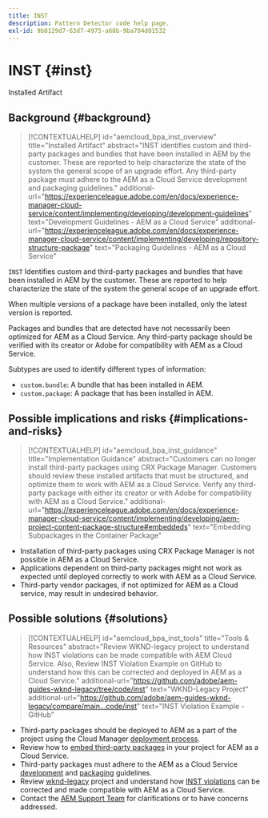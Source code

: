 ```yaml
---
title: INST
description: Pattern Detector code help page.
exl-id: 9b8129d7-63d7-4975-a68b-9ba704d01532
---
```

# INST {#inst}

Installed Artifact

## Background {#background}

>[!CONTEXTUALHELP]
>id="aemcloud_bpa_inst_overview"
>title="Installed Artifact"
>abstract="INST identifies custom and third-party packages and bundles that have been installed in AEM by the customer. These are reported to help characterize the state of the system the general scope of an upgrade effort. Any third-party package must adhere to the AEM as a Cloud Service development and packaging guidelines."
>additional-url="https://experienceleague.adobe.com/en/docs/experience-manager-cloud-service/content/implementing/developing/development-guidelines" text="Development Guidelines - AEM as a Cloud Service"
>additional-url="https://experienceleague.adobe.com/en/docs/experience-manager-cloud-service/content/implementing/developing/repository-structure-package" text="Packaging Guidelines - AEM as a Cloud Service"

`INST`  Identifies custom and third-party packages and bundles that have been installed in AEM by the customer. These are reported to help characterize the state of the system the general scope of an upgrade effort.

When multiple versions of a package have been installed, only the latest version is reported.

Packages and bundles that are detected have not necessarily been optimized for AEM as a Cloud Service. Any third-party package should be verified with its creator or Adobe for compatibility with AEM as a Cloud Service.

Subtypes are used to identify different types of information:

* `custom.bundle`: A bundle that has been installed in AEM.
* `custom.package`: A package that has been installed in AEM.

## Possible implications and risks {#implications-and-risks}

>[!CONTEXTUALHELP]
>id="aemcloud_bpa_inst_guidance"
>title="Implementation Guidance"
>abstract="Customers can no longer install third-party packages using CRX Package Manager. Customers should review these installed artifacts that must be structured, and optimize them to work with AEM as a Cloud Service. Verify any third-party package with either its creator or with Adobe for compatibility with AEM as a Cloud Service."
>additional-url="https://experienceleague.adobe.com/en/docs/experience-manager-cloud-service/content/implementing/developing/aem-project-content-package-structure#embeddeds" text="Embedding Subpackages in the Container Package"


* Installation of third-party packages using CRX Package Manager is not possible in AEM as a Cloud Service.
* Applications dependent on third-party packages might not work as expected until deployed correctly to work with AEM as a Cloud Service.
* Third-party vendor packages, if not optimized for AEM as a Cloud service, may result in undesired behavior.

## Possible solutions {#solutions}

>[!CONTEXTUALHELP]
>id="aemcloud_bpa_inst_tools"
>title="Tools & Resources"
>abstract="Review WKND-legacy project to understand how INST violations can be made compatible with AEM Cloud Service. Also, Review INST Violation Example on GitHub to understand how this can be corrected and deployed in AEM as a Cloud Service."
>additional-url="https://github.com/adobe/aem-guides-wknd-legacy/tree/code/inst" text="WKND-Legacy Project"
>additional-url="https://github.com/adobe/aem-guides-wknd-legacy/compare/main...code/inst" text="INST Violation Example - GitHub"

* Third-party packages should be deployed to AEM as a part of the project using the Cloud Manager [deployment process](https://experienceleague.adobe.com/en/docs/experience-manager-cloud-service/content/implementing/using-cloud-manager/deploy-code#deployment-process).
* Review how to [embed third-party packages](https://experienceleague.adobe.com/en/docs/experience-manager-cloud-service/content/implementing/developing/aem-project-content-package-structure#embedding-3rd-party-packages) in your project for AEM as a Cloud Service.
* Third-party packages must adhere to the AEM as a Cloud Service [development](https://experienceleague.adobe.com/en/docs/experience-manager-cloud-service/content/implementing/developing/development-guidelines) and [packaging](https://experienceleague.adobe.com/en/docs/experience-manager-cloud-service/content/implementing/developing/repository-structure-package) guidelines.
* Review [wknd-legacy](https://github.com/adobe/aem-guides-wknd-legacy/tree/code/inst) project and understand how [INST violations](https://github.com/adobe/aem-guides-wknd-legacy/compare/main...code/inst) can be corrected and made compatible with AEM as a Cloud Service.
* Contact the [AEM Support Team](https://helpx.adobe.com/enterprise/using/support-for-experience-cloud.html) for clarifications or to have concerns addressed.
